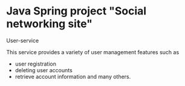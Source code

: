 # Java Spring project "Social networking site"
User-service

This service provides a variety of user management features such as 
- user registration
- deleting user accounts
- retrieve account information
and many others.
